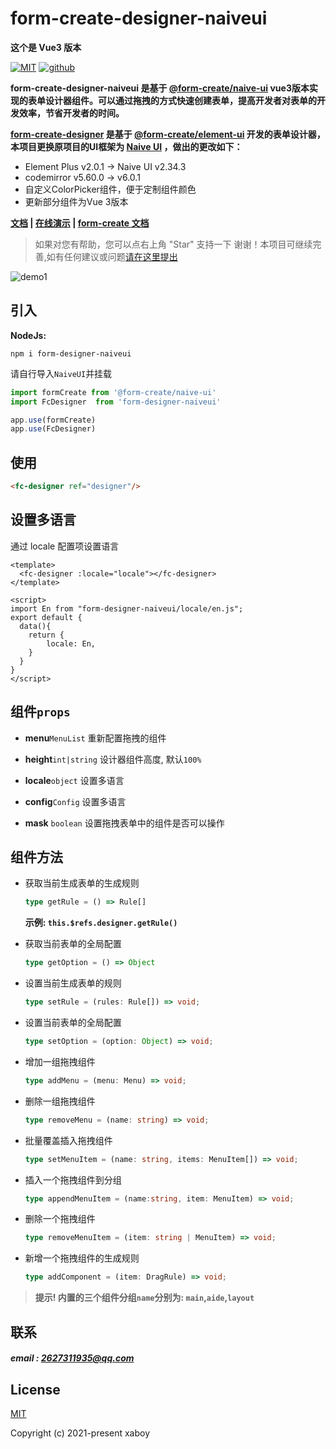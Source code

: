 # form-create-designer-naiveui

**这个是 Vue3 版本**

[![MIT](https://img.shields.io/badge/License-MIT-yellow.svg)](https://github.com/SX-Code/form-designer-naiveui)
[![github](https://img.shields.io/badge/Author-xaboy-blue.svg)](https://github.com/SX-Code)

**form-create-designer-naiveui 是基于 [@form-create/naive-ui](https://github.com/xaboy/form-create) vue3版本实现的表单设计器组件。可以通过拖拽的方式快速创建表单，提高开发者对表单的开发效率，节省开发者的时间。**

**[form-create-designer](https://github.com/xaboy/form-create) 是基于 [@form-create/element-ui](https://github.com/xaboy/form-create) 开发的表单设计器，本项目更换原项目的UI框架为 [Naive UI](https://www.naiveui.com) ，做出的更改如下：**

- Element Plus v2.0.1 -> Naive UI v2.34.3
- codemirror v5.60.0 -> v6.0.1
- 自定义ColorPicker组件，便于定制组件颜色
- 更新部分组件为Vue 3版本

**[文档](http://designer.form-create.com/guide/) | [在线演示]() | [form-create 文档](http://form-create.com/v3/guide/)**

> 如果对您有帮助，您可以点右上角 "Star" 支持一下 谢谢！本项目可继续完善,如有任何建议或问题[请在这里提出](https://github.com/SX-Code/form-designer-naiveui/issues)




![demo1](https://cdn.staticaly.com/gh/sx-code/tuchuang@master/form-create-designer/designer-review.png)

## 引入

**NodeJs:**

```shell
npm i form-designer-naiveui
```

请自行导入`NaiveUI`并挂载

```js
import formCreate from '@form-create/naive-ui'
import FcDesigner  from 'form-designer-naiveui'

app.use(formCreate)
app.use(FcDesigner)
```

## 使用

```html
<fc-designer ref="designer"/>
```

## 设置多语言
通过 locale 配置项设置语言

```vue
<template>
  <fc-designer :locale="locale"></fc-designer>
</template>

<script>
import En from "form-designer-naiveui/locale/en.js";
export default {
  data(){
    return {
        locale: En,
    }
  }
}
</script>
```

## 组件`props`

- **menu**`MenuList` 重新配置拖拽的组件

- **height**`int|string` 设计器组件高度, 默认`100%`

- **locale**`object` 设置多语言

- **config**`Config` 设置多语言

- **mask** `boolean` 设置拖拽表单中的组件是否可以操作

## 组件方法

- 获取当前生成表单的生成规则

    ```ts
    type getRule = () => Rule[]
    ```
  **示例: `this.$refs.designer.getRule()`**

- 获取当前表单的全局配置

    ```ts
    type getOption = () => Object
    ```

- 设置当前生成表单的规则

    ```ts
    type setRule = (rules: Rule[]) => void;
    ```

- 设置当前表单的全局配置

    ```ts
    type setOption = (option: Object) => void;
    ```

- 增加一组拖拽组件

    ```ts
    type addMenu = (menu: Menu) => void;
    ```
- 删除一组拖拽组件

    ```ts
    type removeMenu = (name: string) => void;
    ```

- 批量覆盖插入拖拽组件

    ```ts
    type setMenuItem = (name: string, items: MenuItem[]) => void;
    ```

- 插入一个拖拽组件到分组

    ```ts
    type appendMenuItem = (name:string, item: MenuItem) => void;
    ```

- 删除一个拖拽组件

    ```ts
    type removeMenuItem = (item: string | MenuItem) => void;
    ```

- 新增一个拖拽组件的生成规则

    ```ts
    type addComponent = (item: DragRule) => void;
    ```
> **提示! 内置的三个组件分组`name`分别为: `main`,`aide`,`layout`**

## 联系

##### email : 2627311935@qq.com

## License

[MIT](http://opensource.org/licenses/MIT)

Copyright (c) 2021-present xaboy
